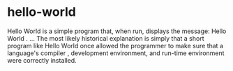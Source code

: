 # hello-world
Hello World is a simple program that, when run, displays the message: Hello World . ... The most likely historical explanation is simply that a short program like Hello World once allowed the programmer to make sure that a language's compiler , development environment, and run-time environment were correctly installed.
